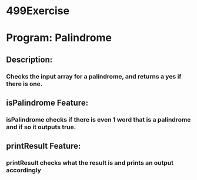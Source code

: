 # 499Exercise

# Program: Palindrome
## Description: 
### Checks the input array for a palindrome, and returns a yes if there is one.
## isPalindrome Feature:
### isPalindrome checks if there is even 1 word that is a palindrome and if so it outputs true.
## printResult Feature:
### printResult checks what the result is and prints an output accordingly
